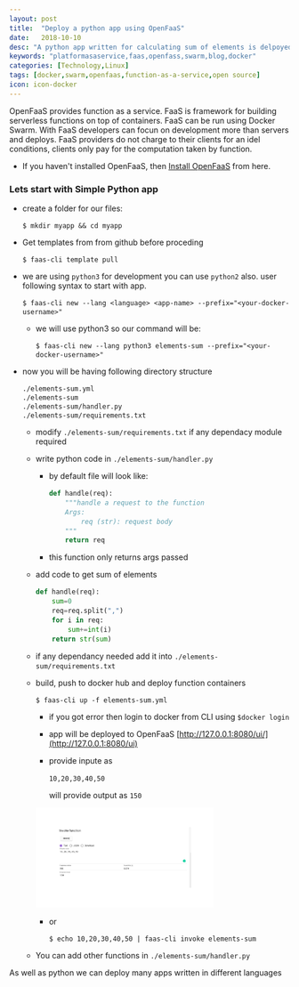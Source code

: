 ```yaml
---
layout: post
title:  "Deploy a python app using OpenFaaS"
date:   2018-10-10
desc: "A python app written for calculating sum of elements is delpoyed using OpenFaas"
keywords: "platformasaservice,faas,openfass,swarm,blog,docker"
categories: [Technology,Linux]
tags: [docker,swarm,openfaas,function-as-a-service,open source]
icon: icon-docker
---
```

OpenFaaS provides function as a service. FaaS is framework for building serverless functions on top of containers. FaaS can be run using Docker Swarm.
With FaaS developers can focun on development more than servers and deploys. FaaS providers do not charge to their clients for an idel conditions, clients only pay for the computation taken by function.

-   If you haven't installed OpenFaaS, then [Install OpenFaaS](https://github.com/openfaas/workshop/blob/master/lab1.md) from here.

### Lets start with Simple Python app
-   create a folder for our files:

        $ mkdir myapp && cd myapp

-   Get templates from from github before proceding

        $ faas-cli template pull
    
-   we are using ```python3``` for development you can use ```python2``` also. user following syntax to start with app.

        $ faas-cli new --lang <language> <app-name> --prefix="<your-docker-username>"

    -   we will use python3 so our command will be:

            $ faas-cli new --lang python3 elements-sum --prefix="<your-docker-username>"

-   now you will be having following directory structure

        ./elements-sum.yml
        ./elements-sum
        ./elements-sum/handler.py
        ./elements-sum/requirements.txt

    -   modify ```./elements-sum/requirements.txt``` if any dependacy module required
    -   write python code in ```./elements-sum/handler.py``` 
        
        -   by default file will look like:

            ```python
            def handle(req):
                """handle a request to the function
                Args:
                    req (str): request body
                """
                return req
            ```
        -   this function only returns args passed

    -   add code to get sum of elements
        
        ```python
        def handle(req):
            sum=0
            req=req.split(",")
            for i in req:
                sum+=int(i)
            return str(sum)
        ```      
    -   if any dependancy needed add it into ```./elements-sum/requirements.txt```

    -   build, push to docker hub and deploy function containers

            $ faas-cli up -f elements-sum.yml

        -   if you got error then login to docker from CLI using ```$docker login```
        -   app will be deployed to OpenFaaS [http://127.0.0.1:8080/ui/](http://127.0.0.1:8080/ui)
        -   provide inpute as 
            
            ```10,20,30,40,50```
        
            will provide output as ```150```

            
        <img src="/static/assets/img/blog/openfaas/openfaas_demo1.png" style="width: 70%">

        -   or 

                $ echo 10,20,30,40,50 | faas-cli invoke elements-sum

    -   You can add other functions in ```./elements-sum/handler.py```


As well as python we can deploy many apps written in different languages